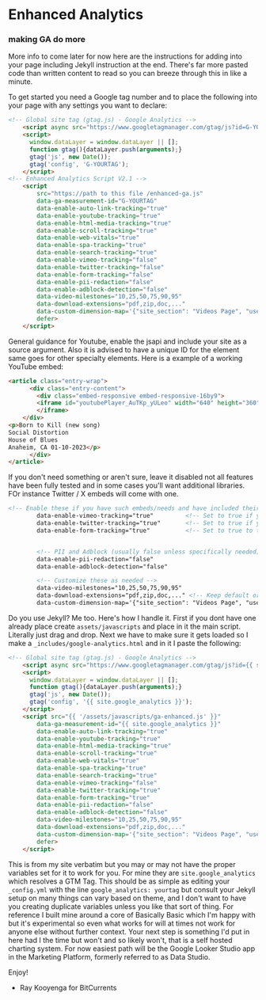 # Enhanced Analytics 
### making GA do more

More info to come later for now here are the instructions for adding into your page including Jekyll instruction at the end. There's far more pasted code than written content to read so you can breeze through this in like a minute.

To get started you need a Google tag number and to place the following into your page with any settings you want to declare:

```html
<!-- Global site tag (gtag.js) - Google Analytics -->
    <script async src="https://www.googletagmanager.com/gtag/js?id=G-YOURTAG"></script>
    <script>
      window.dataLayer = window.dataLayer || [];
      function gtag(){dataLayer.push(arguments);}
      gtag('js', new Date());
      gtag('config', 'G-YOURTAG'); 
    </script>
<!-- Enhanced Analytics Script V2.1 -->
    <script
        src="https://path to this file /enhanced-ga.js"
        data-ga-measurement-id="G-YOURTAG"
        data-enable-auto-link-tracking="true"
        data-enable-youtube-tracking="true"       
        data-enable-html-media-tracking="true"
        data-enable-scroll-tracking="true"
        data-enable-web-vitals="true"
        data-enable-spa-tracking="true"
        data-enable-search-tracking="true"
        data-enable-vimeo-tracking="false"         
        data-enable-twitter-tracking="false"
        data-enable-form-tracking="false"   
        data-enable-pii-redaction="false"
        data-enable-adblock-detection="false"
        data-video-milestones="10,25,50,75,90,95"
        data-download-extensions="pdf,zip,doc,..."
        data-custom-dimension-map='{"site_section": "Videos Page", "user_type": "guest"}'
        defer>
    </script>
```

General guidance for Youtube, enable the jsapi and include your site as a source argument. Also it is advised to have a unique ID for the element same goes for other specialty elements. Here is a example of a working YouTube embed:
```html
<article class="entry-wrap">
      <div class="entry-content">
        <div class="embed-responsive embed-responsive-16by9">
        <iframe id="youtubePlayer_AuTKp_yULeo" width="640" height="360" src="https://www.youtube-nocookie.com/embed/AuTKp_yULeo?controls=0&amp;enablejsapi=1&amp;origin=https%3A%2F%2Frkooyenga.github.io" frameborder="0" allowfullscreen="">
        </iframe>
    </div>
<p>Born to Kill (new song)
Social Distortion
House of Blues
Anaheim, CA 01-10-2023</p>
      </div>
</article>
```

If you don't need something or aren't sure, leave it disabled not all features have been fully tested and in some cases you'll want additional libraries. FOr instance Twitter / X embeds will come with one.
```html
<!-- Enable these if you have such embeds/needs and have included their SDKs if necessary -->
        data-enable-vimeo-tracking="true"         <!-- Set to true if you use Vimeo -->
        data-enable-twitter-tracking="true"       <!-- Set to true if you use Twitter embeds -->
        data-enable-form-tracking="true"          <!-- Set to true to track basic form interactions -->


        <!-- PII and Adblock (usually false unless specifically needed) -->
        data-enable-pii-redaction="false"
        data-enable-adblock-detection="false"

        <!-- Customize these as needed -->
        data-video-milestones="10,25,50,75,90,95"
        data-download-extensions="pdf,zip,doc,..." <!-- Keep default or customize -->
        data-custom-dimension-map='{"site_section": "Videos Page", "user_type": "guest"}'
```


Do you use Jekyll? Me too. Here's how I handle it. First if you dont have one already place create ```assets/javascripts``` and place in it the main script. Literally just drag and drop. Next we have to make sure it gets loaded so I make a ```_includes/google-analytics.html``` and in it I paste the following:
```html
<!-- Global site tag (gtag.js) - Google Analytics -->
    <script async src="https://www.googletagmanager.com/gtag/js?id={{ site.google_analytics }}"></script>
    <script>
      window.dataLayer = window.dataLayer || [];
      function gtag(){dataLayer.push(arguments);}
      gtag('js', new Date());
      gtag('config', '{{ site.google_analytics }}'); 
    </script>
    <script src="{{ '/assets/javascripts/ga-enhanced.js' }}"
        data-ga-measurement-id="{{ site.google_analytics }}"
        data-enable-auto-link-tracking="true"
        data-enable-youtube-tracking="true"       
        data-enable-html-media-tracking="true"
        data-enable-scroll-tracking="true"
        data-enable-web-vitals="true"
        data-enable-spa-tracking="true"
        data-enable-search-tracking="true"
        data-enable-vimeo-tracking="false"         
        data-enable-twitter-tracking="true"
        data-enable-form-tracking="true"   
        data-enable-pii-redaction="false"
        data-enable-adblock-detection="false"
        data-video-milestones="10,25,50,75,90,95"
        data-download-extensions="pdf,zip,doc,..."
        data-custom-dimension-map='{"site_section": "Videos Page", "user_type": "guest"}'
        defer>
    </script>
```
This is from my site verbatim but you may or may not have the proper variables set for it to work for you. For mine they are ```site.google_analytics``` which resolves a GTM Tag. This should be as simple as editing your ```_config.yml``` with the line ```google_analytics: yourtag``` but consult your Jekyll setup on many things can vary based on theme, and I don't want to have you creating duplicate variables unless you like that sort of thing. For reference I built mine around a core of Basically Basic which I'm happy with but it's experimental so even what works for will at times not work for anyone else without further context. Your next step is something I'd put in here had I the time but won't and so likely won't, that is a self hosted charting system. For now easiest path will be the Google Looker Studio app in the Marketing Platform, formerly referred to as Data Studio.


Enjoy!

- Ray Kooyenga for BitCurrents
